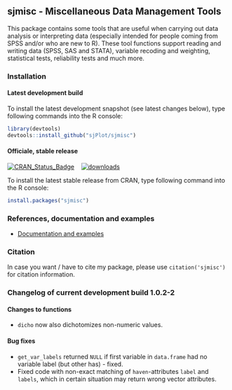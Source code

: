 sjmisc - Miscellaneous Data Management Tools
------------------------------------------------------------------------------
This package contains some tools that are useful when carrying out data analysis or interpreting data (especially intended for people coming from SPSS and/or who are new to R). These tool functions support reading and writing data (SPSS, SAS and STATA), variable recoding and weighting, statistical tests, reliability tests and much more.


### Installation

#### Latest development build

To install the latest development snapshot (see latest changes below), type following commands into the R console:

```r
library(devtools)
devtools::install_github("sjPlot/sjmisc")
```

#### Officiale, stable release
[![CRAN_Status_Badge](http://www.r-pkg.org/badges/version/sjmisc)](http://cran.r-project.org/web/packages/sjmisc)
&#160;&#160;
[![downloads](http://cranlogs.r-pkg.org/badges/sjmisc)](http://cranlogs.r-pkg.org/)

To install the latest stable release from CRAN, type following command into the R console:

```r
install.packages("sjmisc")
```

### References, documentation and examples

- [Documentation and examples](http://www.strengejacke.de/sjPlot/)


### Citation

In case you want / have to cite my package, please use `citation('sjmisc')` for citation information. 


### Changelog of current development build 1.0.2-2

#### Changes to functions
* `dicho` now also dichotomizes non-numeric values.

#### Bug fixes
* `get_var_labels` returned `NULL` if first variable in `data.frame` had no variable label (but other has) - fixed.
* Fixed code with non-exact matching of `haven`-attributes `label` and `labels`, which in certain situation may return wrong vector attributes.
